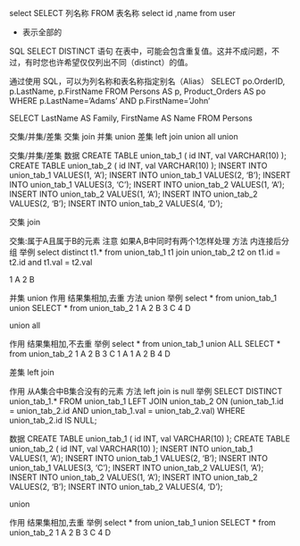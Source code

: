 
select 
SELECT 列名称 FROM 表名称 
select id ,name from user 
* 表示全部的

SQL SELECT DISTINCT 语句 
在表中，可能会包含重复值。这并不成问题，不过，有时您也许希望仅仅列出不同（distinct）的值。

通过使用 SQL，可以为列名称和表名称指定别名（Alias） 
SELECT po.OrderID, p.LastName, p.FirstName 
FROM Persons AS p, Product_Orders AS po 
WHERE p.LastName=’Adams’ AND p.FirstName=’John’

SELECT LastName AS Family, FirstName AS Name 
FROM Persons

交集/并集/差集 
交集 join 
并集 union 
差集 left join 
union all 
union

交集/并集/差集
数据 
CREATE TABLE union_tab_1 ( 
id INT, 
val VARCHAR(10) 
); 
CREATE TABLE union_tab_2 ( 
id INT, 
val VARCHAR(10) 
); 
INSERT INTO union_tab_1 VALUES(1, ‘A’); 
INSERT INTO union_tab_1 VALUES(2, ‘B’); 
INSERT INTO union_tab_1 VALUES(3, ‘C’); 
INSERT INTO union_tab_2 VALUES(1, ‘A’); 
INSERT INTO union_tab_2 VALUES(1, ‘A’); 
INSERT INTO union_tab_2 VALUES(2, ‘B’); 
INSERT INTO union_tab_2 VALUES(4, ‘D’);

交集
join

交集:属于A且属于B的元素
注意 如果A,B中同时有两个1怎样处理 
方法 
内连接后分组 
举例 
select distinct t1.* from union_tab_1 t1 
join union_tab_2 t2 
on t1.id = t2.id and t1.val = t2.val

1 A 
2 B

并集
union
作用 
结果集相加,去重 
方法 
union 
举例 
select * from union_tab_1 
union 
SELECT * from union_tab_2 
1 A 
2 B 
3 C 
4 D

union all

作用 
结果集相加,不去重 
举例 
select * from union_tab_1 
union ALL 
SELECT * from union_tab_2 
1 A 
2 B 
3 C 
1 A 
1 A 
2 B 
4 D

差集
left join

作用 
从A集合中B集合没有的元素 
方法 
left join is null 
举例 
SELECT 
DISTINCT union_tab_1.* 
FROM 
union_tab_1 LEFT JOIN union_tab_2 
ON (union_tab_1.id = union_tab_2.id AND union_tab_1.val = union_tab_2.val) 
WHERE 
union_tab_2.id IS NULL;

数据 
CREATE TABLE union_tab_1 ( 
id INT, 
val VARCHAR(10) 
); 
CREATE TABLE union_tab_2 ( 
id INT, 
val VARCHAR(10) 
); 
INSERT INTO union_tab_1 VALUES(1, ‘A’); 
INSERT INTO union_tab_1 VALUES(2, ‘B’); 
INSERT INTO union_tab_1 VALUES(3, ‘C’); 
INSERT INTO union_tab_2 VALUES(1, ‘A’); 
INSERT INTO union_tab_2 VALUES(1, ‘A’); 
INSERT INTO union_tab_2 VALUES(2, ‘B’); 
INSERT INTO union_tab_2 VALUES(4, ‘D’);

union

作用 
结果集相加,去重 
举例 
select * from union_tab_1 
union 
SELECT * from union_tab_2 
1 A 
2 B 
3 C 
4 D



